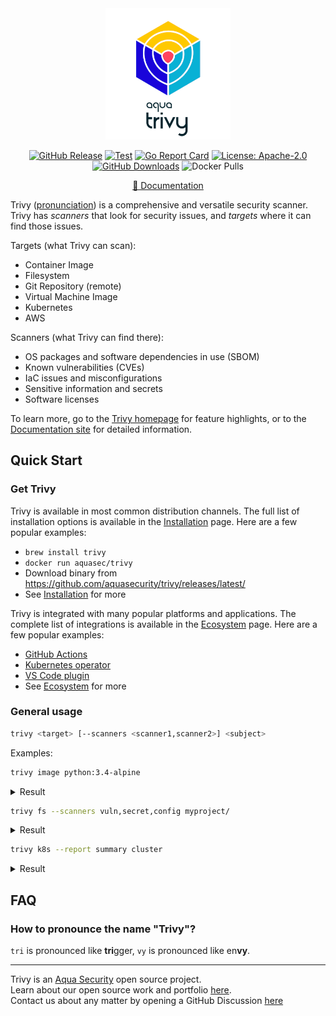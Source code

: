 <div align="center">
<img src="docs/imgs/logo.png" width="200">

[![GitHub Release][release-img]][release]
[![Test][test-img]][test]
[![Go Report Card][go-report-img]][go-report]
[![License: Apache-2.0][license-img]][license]
[![GitHub Downloads][github-downloads-img]][release]
![Docker Pulls][docker-pulls]

[📖 Documentation][docs]
</div>

Trivy ([pronunciation][pronunciation]) is a comprehensive and versatile security scanner.
Trivy has *scanners* that look for security issues, and *targets* where it can find those issues.

Targets (what Trivy can scan):

- Container Image
- Filesystem
- Git Repository (remote)
- Virtual Machine Image
- Kubernetes
- AWS

Scanners (what Trivy can find there):

- OS packages and software dependencies in use (SBOM)
- Known vulnerabilities (CVEs)
- IaC issues and misconfigurations
- Sensitive information and secrets
- Software licenses

To learn more, go to the [Trivy homepage][homepage] for feature highlights, or to the [Documentation site][docs] for detailed information.

## Quick Start

### Get Trivy

Trivy is available in most common distribution channels. The full list of installation options is available in the [Installation] page. Here are a few popular examples:

- `brew install trivy`
- `docker run aquasec/trivy`
- Download binary from <https://github.com/aquasecurity/trivy/releases/latest/>
- See [Installation] for more

Trivy is integrated with many popular platforms and applications. The complete list of integrations is available in the [Ecosystem] page. Here are a few popular examples:

- [GitHub Actions](https://github.com/aquasecurity/trivy-action)
- [Kubernetes operator](https://github.com/aquasecurity/trivy-operator)
- [VS Code plugin](https://github.com/aquasecurity/trivy-vscode-extension)
- See [Ecosystem] for more

### General usage

```bash
trivy <target> [--scanners <scanner1,scanner2>] <subject>
```

Examples:

```bash
trivy image python:3.4-alpine
```

<details>
<summary>Result</summary>

https://user-images.githubusercontent.com/1161307/171013513-95f18734-233d-45d3-aaf5-d6aec687db0e.mov

</details>

```bash
trivy fs --scanners vuln,secret,config myproject/
```

<details>
<summary>Result</summary>

https://user-images.githubusercontent.com/1161307/171013917-b1f37810-f434-465c-b01a-22de036bd9b3.mov

</details>

```bash
trivy k8s --report summary cluster
```

<details>
<summary>Result</summary>

![k8s summary](docs/imgs/trivy-k8s.png)

</details>

## FAQ

### How to pronounce the name "Trivy"?

`tri` is pronounced like **tri**gger, `vy` is pronounced like en**vy**.

---

Trivy is an [Aqua Security][aquasec] open source project.  
Learn about our open source work and portfolio [here][oss].  
Contact us about any matter by opening a GitHub Discussion [here][discussions]

[test]: https://github.com/aquasecurity/trivy/actions/workflows/test.yaml
[test-img]: https://github.com/aquasecurity/trivy/actions/workflows/test.yaml/badge.svg
[go-report]: https://goreportcard.com/report/github.com/aquasecurity/trivy
[go-report-img]: https://goreportcard.com/badge/github.com/aquasecurity/trivy
[release]: https://github.com/aquasecurity/trivy/releases
[release-img]: https://img.shields.io/github/release/aquasecurity/trivy.svg?logo=github
[github-downloads-img]: https://img.shields.io/github/downloads/aquasecurity/trivy/total?logo=github
[docker-pulls]: https://img.shields.io/docker/pulls/aquasec/trivy?logo=docker&label=docker%20pulls%20%2F%20trivy
[license]: https://github.com/aquasecurity/trivy/blob/main/LICENSE
[license-img]: https://img.shields.io/badge/License-Apache%202.0-blue.svg
[homepage]: https://trivy.dev
[docs]: https://aquasecurity.github.io/trivy
[pronunciation]: https://aquasecurity.github.io/trivy/latest/getting-started/faq/#how-to-pronounce-the-name-trivy

[Installation]:https://aquasecurity.github.io/trivy/latest/getting-started/installation/
[Ecosystem]: https://aquasecurity.github.io/trivy/latest/ecosystem/

[alpine]: https://ariadne.space/2021/06/08/the-vulnerability-remediation-lifecycle-of-alpine-containers/
[rego]: https://www.openpolicyagent.org/docs/latest/#rego
[sigstore]: https://www.sigstore.dev/

[aquasec]: https://aquasec.com
[oss]: https://www.aquasec.com/products/open-source-projects/
[discussions]: https://github.com/aquasecurity/trivy/discussions
